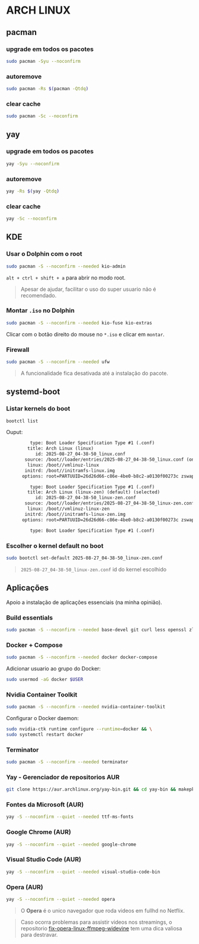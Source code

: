 # ARCH LINUX

## pacman

### upgrade em todos os pacotes
```sh
sudo pacman -Syu --noconfirm
```

### autoremove
```sh
sudo pacman -Rs $(pacman -Qtdq) 
```

### clear cache
```sh
sudo pacman -Sc --noconfirm
```

## yay

### upgrade em todos os pacotes
```sh
yay -Syu --noconfirm
```

### autoremove
```sh
yay -Rs $(yay -Qtdq) 
```

### clear cache
```sh
yay -Sc --noconfirm
```

## KDE

### Usar o Dolphin com o root
```sh
sudo pacman -S --noconfirm --needed kio-admin 
```
`alt + ctrl + shift + a` para abrir no modo root.
> Apesar de ajudar, facilitar o uso do super usuario não é recomendado.

### Montar `.iso` no Dolphin
```sh
sudo pacman -S --noconfirm --needed kio-fuse kio-extras
```
Clicar com o botão direito do mouse no `*.iso` e clicar em `montar`.

### Firewall
```sh
sudo pacman -S --noconfirm --needed ufw 
```
> A funcionalidade fica desativada até a instalação do pacote. 

## systemd-boot

### Listar kernels do boot
```sh
bootctl list 
```
Ouput:
```txt
         type: Boot Loader Specification Type #1 (.conf)
        title: Arch Linux (linux)
           id: 2025-08-27_04-38-50_linux.conf
       source: /boot//loader/entries/2025-08-27_04-38-50_linux.conf (on the EFI>
        linux: /boot//vmlinuz-linux
       initrd: /boot//initramfs-linux.img
      options: root=PARTUUID=26d26d66-c86e-4be0-b8c2-a0130f00273c zswap.enabled>

         type: Boot Loader Specification Type #1 (.conf)
        title: Arch Linux (linux-zen) (default) (selected)
           id: 2025-08-27_04-38-50_linux-zen.conf
       source: /boot//loader/entries/2025-08-27_04-38-50_linux-zen.conf (on the>
        linux: /boot//vmlinuz-linux-zen
       initrd: /boot//initramfs-linux-zen.img
      options: root=PARTUUID=26d26d66-c86e-4be0-b8c2-a0130f00273c zswap.enabled>

         type: Boot Loader Specification Type #1 (.conf)
```

### Escolher o kernel default no boot
```sh
sudo bootctl set-default 2025-08-27_04-38-50_linux-zen.conf
```
> `2025-08-27_04-38-50_linux-zen.conf` id do kernel escolhido

## Aplicações
Apoio a instalação de aplicações essenciais (na minha opinião).

### Build essentials
```sh
sudo pacman -S --noconfirm --needed base-devel git curl less openssl zlib xz tk zstd
```

### Docker + Compose
```sh
sudo pacman -S --noconfirm --needed docker docker-compose
```
Adicionar usuario ao grupo do Docker:
```sh
sudo usermod -aG docker $USER
```

### Nvidia Container Toolkit
```sh
sudo pacman -S --noconfirm --needed nvidia-container-toolkit
```
Configurar o Docker daemon:
```sh
sudo nvidia-ctk runtime configure --runtime=docker && \
sudo systemctl restart docker
```

### Terminator
```sh
sudo pacman -S --noconfirm --needed terminator
```

### Yay - Gerenciador de repositorios AUR
```sh
git clone https://aur.archlinux.org/yay-bin.git && cd yay-bin && makepkg -si
```

### Fontes da Microsoft (AUR)
```sh
yay -S --noconfirm --quiet --needed ttf-ms-fonts
```

### Google Chrome (AUR)
```sh
yay -S --noconfirm --quiet --needed google-chrome
```

### Visual Studio Code (AUR)
```sh
yay -S --noconfirm --quiet --needed visual-studio-code-bin
```

### Opera (AUR)
```sh
yay -S --noconfirm --quiet --needed opera
```
> O **Opera** é o unico navegador que roda videos em fullhd no Netflix.  

> Caso ocorra problemas para assistir videos nos streamings, o repositorio [fix-opera-linux-ffmpeg-widevine](https://github.com/Ld-Hagen/fix-opera-linux-ffmpeg-widevine) tem uma dica valiosa para destravar.
